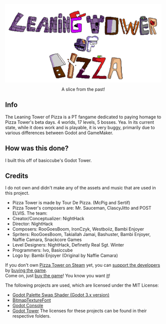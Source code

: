 <p align=center>
    <img align=center src="title.PNG"/>
</p>

<p align=center>
    A slice from the past!
</p>

## Info

The Leaning Tower of Pizza is a PT fangame dedicated to paying homage to Pizza Tower's beta days. 4 worlds, 17 levels, 5 bosses. Yea.
In its current state, while it does work and is playable, it is very buggy, primarily due to various differences between Godot and GameMaker.

## How was this done?

I built this off of basiccube's Godot Tower.

## Credits

I do not own and didn't make any of the assets and music that are used in this project.

* Pizza Tower is made by Tour De Pizza. (McPig and Sertif)
* Pizza Tower's composers are: Mr. Sauceman, ClascyJitto and POST ELVIS.
The team:
* Creator/Conceptualizer: NightHack
* Director: NightHack
* Composers: RooGoesBoom, IronCzyk, Westboiiz, Bambi Enjoyer
* Spriters: RooGoesBoom, Takiallah Jamai, Bashuster, Bambi Enjoyer, Naffie Camara, Snackcore Games
* Level Designers: NightHack, Definetly Real Sgt. Winter
* Programmers: Ivo, Basiccube
* Logo by: Bambi Enjoyer (Original by Naffie Camara)

If you don't own [Pizza Tower on Steam](https://store.steampowered.com/app/2231450/Pizza_Tower/) yet, you can [support the developers](https://store.steampowered.com/app/2231450/Pizza_Tower/) by [buying the game](https://store.steampowered.com/app/2231450/Pizza_Tower/).  
Come on, just [buy the game](https://store.steampowered.com/app/2231450/Pizza_Tower/)! You know you want [it](https://store.steampowered.com/app/2231450/Pizza_Tower/)!

The following projects are used, which are licensed under the MIT License:

* [Godot Palette Swap Shader (Godot 3.x version)](https://github.com/KoBeWi/Godot-Palette-Swap-Shader/tree/3.x)
* [BitmapTextureFont](https://github.com/Digital-Sin/BitmapTextureFont)
* [Godot Console](https://github.com/quentincaffeino/godot-console)
* [Godot Tower](https://github.com/NightHackreal/TheLeaningTowerofPizza)
The licenses for these projects can be found in their respective folders.
